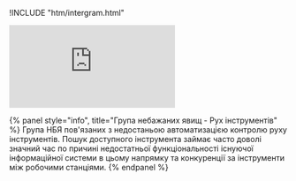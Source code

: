 !INCLUDE "htm/intergram.html"

![](https://chart.googleapis.com/chart?chs=180x180&amp;cht=qr&amp;chl=https://pp.vokov.tk/Ruh-іnstrumentіv.html)

{% panel style="info", title="Група небажаних явищ - Рух інструментів" %}
Група НБЯ пов'язаних з недостаньою автоматизацією контролю руху інструментів. Пошук доступного інструмента займає часто доволі значний час по причині недостатньої функціональності існуючої інформаційної системи в цьому напрямку та конкуренції за інструменти між робочими станціями.
{% endpanel %}